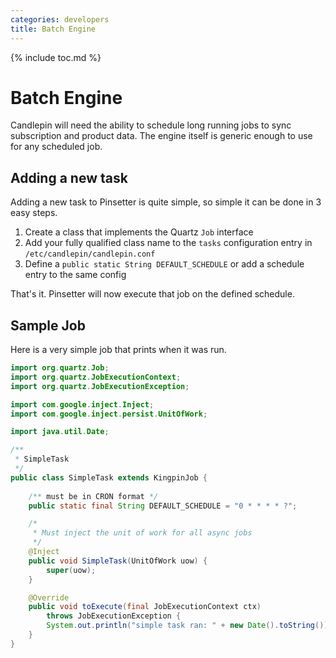 ```yaml
---
categories: developers
title: Batch Engine
---
```

{% include toc.md %}

# Batch Engine
Candlepin will need the ability to schedule long running jobs to sync
subscription and product data. The engine itself is generic enough to use for
any scheduled job. 

## Adding a new task
Adding a new task to Pinsetter is quite simple, so simple it can be done in 3 easy steps.

 1. Create a class that implements the Quartz `Job` interface
 1. Add your fully qualified class name to the `tasks` configuration entry in `/etc/candlepin/candlepin.conf`
 1. Define a `public static String DEFAULT_SCHEDULE` or add a schedule entry to the same config

That's it. Pinsetter will now execute that job on the defined schedule.

## Sample Job
Here is a very simple job that prints when it was run.

```java
import org.quartz.Job;
import org.quartz.JobExecutionContext;
import org.quartz.JobExecutionException;

import com.google.inject.Inject;
import com.google.inject.persist.UnitOfWork;

import java.util.Date;

/**
 * SimpleTask
 */
public class SimpleTask extends KingpinJob {
    
    /** must be in CRON format */
    public static final String DEFAULT_SCHEDULE = "0 * * * * ?";

    /*
     * Must inject the unit of work for all async jobs
     */
    @Inject
    public void SimpleTask(UnitOfWork uow) {
        super(uow);
    }

    @Override
    public void toExecute(final JobExecutionContext ctx)
        throws JobExecutionException {
        System.out.println("simple task ran: " + new Date().toString());
    }
}
```
